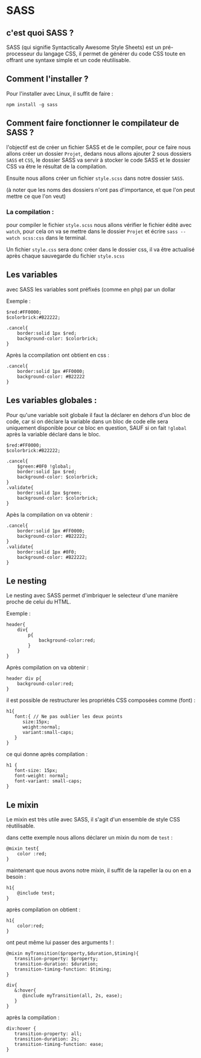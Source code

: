 # SASS

## c'est quoi SASS ?

SASS (qui signifie Syntactically Awesome Style Sheets) est un pré-processeur du langage CSS, il permet de générer du code CSS toute en offrant 
une syntaxe simple et un code réutilisable.

## Comment l'installer ?

Pour l'installer avec Linux, il suffit de faire :
```
npm install -g sass
```

## Comment faire fonctionner le compilateur de SASS ? 

l'objectif est de créer un fichier SASS et de le compiler, pour ce faire nous allons créer un dossier `Projet`, dedans nous allons
ajouter 2 sous dossiers `SASS` et `CSS`, le dossier SASS va servir à stocker le code SASS et le dossier CSS va être le résultat de 
la compilation.

Ensuite nous allons créer un fichier `style.scss` dans notre dossier `SASS`.

(à noter que les noms des dossiers n'ont pas d'importance, et que l'on peut mettre ce que l'on veut)

### La compilation : 

pour compiler le fichier `style.scss` nous allons vérifier le fichier édité avec `watch`, pour cela on va se mettre dans le dossier `Projet`
et écrire `sass --watch scss:css` dans le terminal.

Un fichier `style.css` sera donc créer dans le dossier css, il va être actualisé après chaque sauvegarde du fichier `style.scss`

## Les variables 

avec SASS les variables sont préfixés (comme en php) par un dollar 

Exemple : 

```
$red:#FF0000;
$colorbrick:#B22222;

.cancel{
    border:solid 1px $red;
    background-color: $colorbrick;
}
```
Après la ccompilation ont obtient en css : 
```
.cancel{
    border:solid 1px #FF0000;
    background-color: #B22222
}
```

## Les variables globales : 

Pour qu'une variable soit globale il faut la déclarer en dehors d'un bloc de code, car si on déclare la variable dans un bloc de code
elle sera uniquement disponible pour ce bloc en question, SAUF si on fait `!global` après la variable déclaré dans le bloc.
```
$red:#FF0000;
$colorbrick:#B22222;

.cancel{
    $green:#0F0 !global;
    border:solid 1px $red;
    background-color: $colorbrick;
}
.validate{
    border:solid 1px $green;
    background-color: $colorbrick; 
}
```

Apès la compilation on va obtenir : 
```
.cancel{
    border:solid 1px #FF0000;
    background-color: #B22222;
}
.validate{
    border:solid 1px #0F0;
    background-color: #B22222; 
}
```

## Le nesting

Le nesting avec SASS permet d'imbriquer le selecteur d'une manière proche de celui du HTML.

Exemple : 
```
header{ 
    div{   
        p{
            background-color:red;
        }
    }
}
```

Après compilation on va obtenir : 

```
header div p{
    background-color:red;
}
```
il est possible de restructurer les propriétés CSS composées comme (font) :
```
h1{
   font:{ // Ne pas oublier les deux points
      size:15px;
      weight:normal;
      variant:small-caps;
   }
} 
```
ce qui donne après compilation : 

```
h1 {
   font-size: 15px;
   font-weight: normal;
   font-variant: small-caps;
} 
```

## Le mixin 

Le mixin est très utile avec SASS, il s'agit d'un ensemble de style CSS réutilisable.

dans cette exemple nous allons déclarer un mixin du nom de `test` : 
```
@mixin test{
    color :red;
}
```

maintenant que nous avons notre mixin, il suffit de la rapeller la ou on en a besoin :
```
h1{
    @include test;
}
```

après compilation on obtient : 
```
h1{
    color:red;
}
```

ont peut même lui passer des arguments ! :

```
@mixin myTransition($property,$duration,$timing){
   transition-property: $property;
   transition-duration: $duration;
   transition-timing-function: $timing;
}

div{
   &:hover{
      @include myTransition(all, 2s, ease);
   }
} 
```
après la compilation : 
```
div:hover {
   transition-property: all;
   transition-duration: 2s;
   transition-timing-function: ease;
} 
```